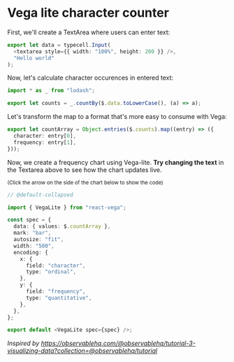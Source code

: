 # Vega lite character counter

First, we'll create a TextArea where users can enter text:


```typescript
export let data = typecell.Input(
  <textarea style={{ width: "100%", height: 200 }} />,
  "Hello world"
);

```

Now, let's calculate character occurences in entered text:


```typescript
import * as _ from "lodash";

export let counts = _.countBy($.data.toLowerCase(), (a) => a);
```

Let's transform the map to a format that's more easy to consume with Vega:


```typescript
export let countArray = Object.entries($.counts).map((entry) => ({
  character: entry[0],
  frequency: entry[1],
}));

```

Now, we create a frequency chart using Vega-lite. __Try changing the text__ in the Textarea above to see how the chart updates live.

<small>(Click the arrow on the side of the chart below to show the code)</small>


```typescript
// @default-collapsed

import { VegaLite } from "react-vega";

const spec = {
  data: { values: $.countArray },
  mark: "bar",
  autosize: "fit",
  width: "500",
  encoding: {
    x: {
      field: "character",
      type: "ordinal",
    },
    y: {
      field: "frequency",
      type: "quantitative",
    },
  },
};

export default <VegaLite spec={spec} />;

```

*Inspired by https://observablehq.com/@observablehq/tutorial-3-visualizing-data?collection=@observablehq/tutorial*

